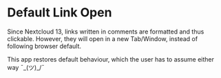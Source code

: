 # Default Link Open
Since Nextcloud 13, links written in comments are formatted and thus clickable. However, they will open in a new Tab/Window, instead of following browser default.

This app restores default behaviour, which the user has to assume either way ¯\_(ツ)_/¯
